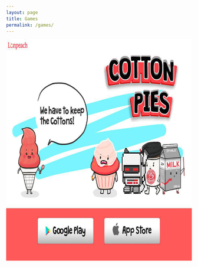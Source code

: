 ```yaml
---
layout: page
title: Games
permalink: /games/
---
```


<script src="http://mattstow.com/experiment/responsive-image-maps/jquery.rwdImageMaps.min.js"></script>
<script>
  (function($) {
    $(document).ready(function(e) {
      $('img[usemap]').rwdImageMaps();
      $("#img").width("100%");
    });
  })(jQuery);
</script>

<img src="/images/cotton_pies_banner.jpg" width="800" height="600" alt="Cotton Pies 소개" usemap="#eventMap" />
<map name="eventMap">
  <area shape="rect" coords="135,480,375,555" href="http://goo.gl/hv4gdS" alt="Google Play Store" target="_blank">
  <area shape="rect" coords="420,480,660,555" href="http://goo.gl/WKbHFS" alt="App Store" target="_blank">
</map>
